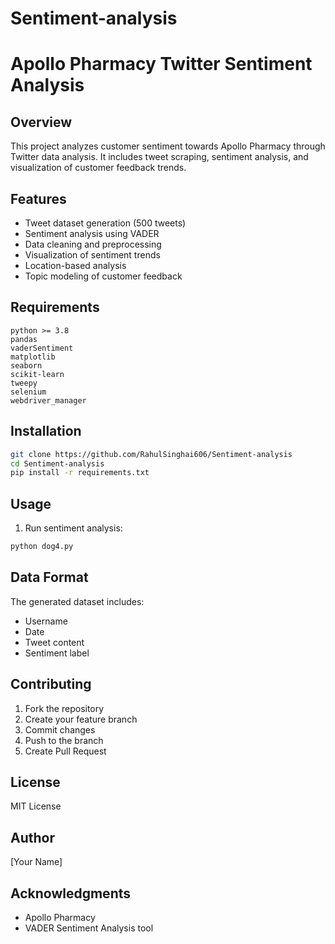 # Sentiment-analysis
# Apollo Pharmacy Twitter Sentiment Analysis

## Overview
This project analyzes customer sentiment towards Apollo Pharmacy through Twitter data analysis. It includes tweet scraping, sentiment analysis, and visualization of customer feedback trends.

## Features
- Tweet dataset generation (500 tweets)
- Sentiment analysis using VADER
- Data cleaning and preprocessing
- Visualization of sentiment trends
- Location-based analysis
- Topic modeling of customer feedback

## Requirements
```
python >= 3.8
pandas
vaderSentiment
matplotlib
seaborn
scikit-learn
tweepy
selenium
webdriver_manager
```

## Installation
```bash
git clone https://github.com/RahulSinghai606/Sentiment-analysis
cd Sentiment-analysis
pip install -r requirements.txt
```

## Usage


1. Run sentiment analysis:
```python
python dog4.py
```



## Data Format
The generated dataset includes:
- Username
- Date
- Tweet content
- Sentiment label

## Contributing
1. Fork the repository
2. Create your feature branch
3. Commit changes
4. Push to the branch
5. Create Pull Request

## License
MIT License

## Author
[Your Name]

## Acknowledgments
- Apollo Pharmacy
- VADER Sentiment Analysis tool

